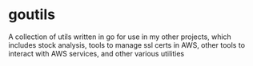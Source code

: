 # goutils
A collection of utils written in go for use in my other projects, which includes stock analysis, tools to manage ssl certs in AWS, other tools to interact with AWS services, and other various utilities
